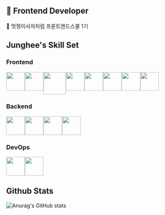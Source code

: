<h2>🌱 Frontend Developer</h2>

🦁 멋쟁이사자처럼 프론트엔드스쿨 1기


## Junghee's Skill Set
### Frontend
<div style="display:flex;">
<img width="50px" height="50px" src="https://cdn.jsdelivr.net/gh/devicons/devicon/icons/html5/html5-original.svg"  />
<img width="50px" height="50px" src="https://cdn.jsdelivr.net/gh/devicons/devicon/icons/css3/css3-original.svg" />
<img width="60px" height="60px" src="https://cdn.jsdelivr.net/gh/devicons/devicon/icons/sass/sass-original.svg" />
<img width="50px" height="50px" src="https://cdn.jsdelivr.net/gh/devicons/devicon/icons/javascript/javascript-original.svg" />
<img width="50px" height="50px" src="https://cdn.jsdelivr.net/gh/devicons/devicon/icons/react/react-original-wordmark.svg" />
<img width="50px" height="50px" src="https://cdn.jsdelivr.net/gh/devicons/devicon/icons/jquery/jquery-plain-wordmark.svg" />
<img width="50px" height="50px" src="https://cdn.jsdelivr.net/gh/devicons/devicon/icons/bootstrap/bootstrap-plain-wordmark.svg" />
<img width="50px" height="50px" src="https://cdn.jsdelivr.net/gh/devicons/devicon/icons/tailwindcss/tailwindcss-plain.svg" />
</div>

### Backend
<div style="display:flex;">
<img width="50px" height="50px" src="https://cdn.jsdelivr.net/gh/devicons/devicon/icons/javascript/javascript-original.svg" />
<img width="50px" height="50px" src="https://cdn.jsdelivr.net/gh/devicons/devicon/icons/nodejs/nodejs-original.svg" />
<img width="50px" height="50px" src="https://cdn.jsdelivr.net/gh/devicons/devicon/icons/mongodb/mongodb-original-wordmark.svg" />
<img width="50px" height="50px" src="https://cdn.jsdelivr.net/gh/devicons/devicon/icons/express/express-original-wordmark.svg" />
</div>

### DevOps
<div style="display:flex;">
<img width="50px" height="50px" src="https://cdn.jsdelivr.net/gh/devicons/devicon/icons/git/git-original.svg" />
<img width="50px" height="50px" src="https://cdn.jsdelivr.net/gh/devicons/devicon/icons/linux/linux-original.svg" />  
</div>

## Github Stats
![Anurag's GitHub stats](https://github-readme-stats.vercel.app/api?username=wjdgml3834&show_icons=true&theme=dark)


